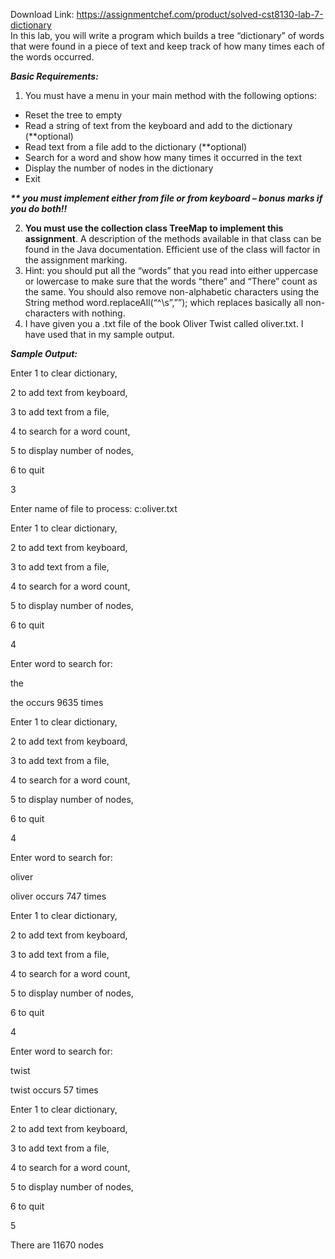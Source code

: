 Download Link: https://assignmentchef.com/product/solved-cst8130-lab-7-dictionary
<br>
In this lab,  you will write a program which builds a tree “dictionary” of words that were found in a piece of text and keep track of how many times each of the words occurred.

<strong><em>Basic Requirements:</em></strong>

<ol>

 <li>You must have a menu in your main method with the following options:</li>

</ol>

<ul>

 <li>Reset the tree to empty</li>

 <li>Read a string of text from the keyboard and add to the dictionary (**optional)</li>

 <li>Read text from a file add to the dictionary (**optional)</li>

 <li>Search for a word and show how many times it occurred in the text</li>

 <li>Display the number of nodes in the dictionary</li>

 <li>Exit</li>

</ul>

<strong><em>**  you must implement either from file or from keyboard – bonus marks if you do both!!</em></strong>

<ol start="2">

 <li><strong>You must use the collection class TreeMap to implement this assignment</strong>. A description of the  methods available in that class can be found in the Java documentation.   Efficient use of the class will factor in the assignment marking.</li>

 <li>Hint: you should put all the “words” that you read into either uppercase or lowercase to make sure that the words “there” and “There” count as the same.   You should also remove non-alphabetic characters using the String method word.replaceAll(“^\s”,””); which replaces basically all non-characters with nothing.</li>

 <li>I have given you a .txt file of the book Oliver Twist called oliver.txt. I have used that in my sample output.</li>

</ol>




<strong><em>Sample Output:</em></strong>

Enter 1 to clear dictionary,

2 to add text from keyboard,

3 to add text from a file,

4 to search for a word count,

5 to display number of nodes,

6 to quit

3




Enter name of file to process: c:oliver.txt




Enter 1 to clear dictionary,

2 to add text from keyboard,

3 to add text from a file,

4 to search for a word count,

5 to display number of nodes,

6 to quit

4

Enter word to search for:

the

the occurs 9635 times




Enter 1 to clear dictionary,

2 to add text from keyboard,

3 to add text from a file,

4 to search for a word count,

5 to display number of nodes,

6 to quit

4

Enter word to search for:

oliver

oliver occurs 747 times




Enter 1 to clear dictionary,

2 to add text from keyboard,

3 to add text from a file,

4 to search for a word count,

5 to display number of nodes,

6 to quit

4

Enter word to search for:

twist

twist occurs 57 times




Enter 1 to clear dictionary,

2 to add text from keyboard,

3 to add text from a file,

4 to search for a word count,

5 to display number of nodes,

6 to quit

5

There are 11670 nodes


